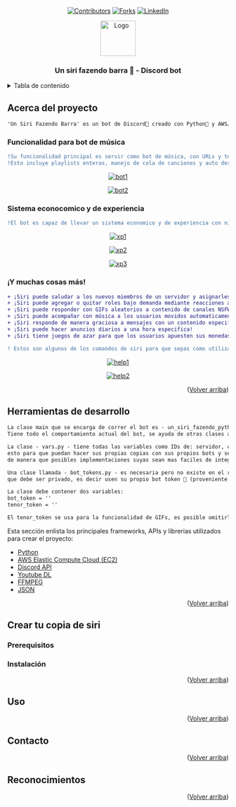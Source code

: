 <div id="top"></div>

<div align="center">
 
 <!-- PROJECT SHIELDS -->
 [![Contributors][contributors-shield]][contributors-url]
 [![Forks][forks-shield]][forks-url]
 [![LinkedIn][linkedin-shield]][linkedin-url]
 
 <a href="https://github.com/KappaOhm/UN-SIRI-FAZENDO-PYTHON">
  <img src="https://images-wixmp-ed30a86b8c4ca887773594c2.wixmp.com/f/95fa93bc-bb27-45ae-ab2f-680ea92bd79e/deqbwof-3e625c35-29d3-48bf-9180-9d810de75b35.png?token=eyJ0eXAiOiJKV1QiLCJhbGciOiJIUzI1NiJ9.eyJzdWIiOiJ1cm46YXBwOjdlMGQxODg5ODIyNjQzNzNhNWYwZDQxNWVhMGQyNmUwIiwiaXNzIjoidXJuOmFwcDo3ZTBkMTg4OTgyMjY0MzczYTVmMGQ0MTVlYTBkMjZlMCIsIm9iaiI6W1t7InBhdGgiOiJcL2ZcLzk1ZmE5M2JjLWJiMjctNDVhZS1hYjJmLTY4MGVhOTJiZDc5ZVwvZGVxYndvZi0zZTYyNWMzNS0yOWQzLTQ4YmYtOTE4MC05ZDgxMGRlNzViMzUucG5nIn1dXSwiYXVkIjpbInVybjpzZXJ2aWNlOmZpbGUuZG93bmxvYWQiXX0.jBtTOS2i26MbSWyEot-40E6ZjLXeWH9snECMaWVEj2w" alt="Logo" width="80" height="80">
 </a>
  <h3 align="center">Un siri fazendo barra 🦀 - Discord bot</h3> 

</div>

<!-- TABLE OF CONTENTS -->
<details>
  <summary>Tabla de contenido</summary>
  <ol>
    <li>
      <a href="#Acerca-del-proyecto">Acerca del proyecto</a>
      <ul>
        <li><a href="#Funcionalidad-para-bot-de-música">Funcionalidad para bot de música</a></li>
        <li><a href="#Sistema-econocomico-y-de-experiencia">Sistema econocomico y de experiencia</a></li>
        <li><a href="#y-muchas-cosas-más">¡Y muchas cosas más!</a></li>
      </ul>
    </li>
    <li><a href="#Herramientas-de-desarrollo">Herramientas de desarrollo</a></li>
    <li>
      <a href="#Crear-tu-copia-de-siri">Crear tu copia de siri</a>
      <ul>
        <li><a href="#Prerequisitos">Prerequisitos</a></li>
        <li><a href="#Instalación">Instalación</a></li>
      </ul>
    </li>
    <li><a href="#Uso">Uso</a></li>
    <li><a href="#Contacto">Contacto</a></li>
    <li><a href="#Reconocimientos">Reconocimientos</a></li>
  </ol>
</details>

## Acerca del proyecto

```diff
'Un Siri Fazendo Barra' es un bot de Discord🔮 creado con Python🐍 y AWS☁️
```

### Funcionalidad para bot de música
```diff
!Su funcionalidad principal es servir como bot de música, con URLs y terminos de busqueda para Youtube
!Esto incluye playlists enteras, manejo de cola de canciones y auto desconectado por inactividad
```
<div align="center">
 
 [![bot1][bot-musica1-url]][default-project-url]
 
 [![bot2][bot-musica2-url]][default-project-url]
 
</div>

### Sistema econocomico y de experiencia
```diff
!El bot es capaz de llevar un sistema economico y de experiencia con niveles y monedas
```

<div align="center">
 
 [![xp1][xp-1-image-url]][default-project-url]
 
 [![xp2][xp-2-image-url]][default-project-url]
 
 [![xp3][xp-3-image-url]][default-project-url]
 
</div>

### ¡Y muchas cosas más!
```diff
+ ¡Siri puede saludar a los nuevos miembros de un servidor y asignarles un rol!
+ ¡Siri puede agregar o quitar roles bajo demanda mediante reacciones a un mensaje!
+ ¡Siri puede responder con GIFs aleatorios a contenido de canales NSFW!
+ ¡Siri puede acompañar con música a los usuarios movidos automaticamente al canal de inactividad!
+ ¡Siri responde de manera graciosa a mensajes con un contenido especifico!
+ ¡Siri puede hacer anuncios diarios a una hora especifica!
+ ¡Siri tiene juegos de azar para que los usuarios apuesten sus monedas!
```
```diff
! Estos son algunos de los comandos de siri para que sepas como utilizar sus funciones
```

<div align="center">
 
 [![help1][help1-url]][default-project-url]
 
 [![help2][help2-url]][default-project-url]
 
</div>

<p align="right">(<a href="#top">Volver arriba</a>)</p>

## Herramientas de desarrollo

```diff
La clase main que se encarga de correr el bot es - un_siri_fazendo_python.py - 
Tiene todo el comportamiento actual del bot, se ayuda de otras clases auxiliares
```
```diff
La clase - vars.py - tiene todas las variables como IDs de: servidor, canales de texto, roles etc, 
esto para que puedan hacer sus propias copias con sus propios bots y servidores, 
de manera que posibles implementaciones suyas sean mas faciles de integrar al código
```
```diff
Una clase llamada - bot_tokens.py - es necesaria pero no existe en el repo porque contiene el token del bot
que debe ser privado, es decir usen su propio bot token 🤠 (proveniente de discord) 

La clase debe contener dos variables:
bot_token = ''
tenor_token = ''

El tenor_token se usa para la funcionalidad de GIFs, es posible omitirlo
```

Esta sección enlista los principales frameworks, APIs y librerias utilizados para crear el proyecto:

* [Python](https://www.python.org/)
* [AWS Elastic Compute Cloud (EC2)](https://aws.amazon.com/en/ec2/)
* [Discord API](https://discordpy.readthedocs.io/en/stable/api.html#)
* [Youtube DL](https://youtube-dl.org/)
* [FFMPEG](https://www.ffmpeg.org/)
* [JSON](https://www.json.org/json-en.html)

<p align="right">(<a href="#top">Volver arriba</a>)</p>


## Crear tu copia de siri
### Prerequisitos
### Instalación
<p align="right">(<a href="#top">Volver arriba</a>)</p>

## Uso
<p align="right">(<a href="#top">Volver arriba</a>)</p>

## Contacto
<p align="right">(<a href="#top">Volver arriba</a>)</p>

## Reconocimientos
<p align="right">(<a href="#top">Volver arriba</a>)</p>



<!-- MARKDOWN LINKS & IMAGES -->
[default-project-url]: https://github.com/KappaOhm/UN-SIRI-FAZENDO-PYTHON
[siri-image-url]: https://images-wixmp-ed30a86b8c4ca887773594c2.wixmp.com/f/95fa93bc-bb27-45ae-ab2f-680ea92bd79e/deqbwof-3e625c35-29d3-48bf-9180-9d810de75b35.png?token=eyJ0eXAiOiJKV1QiLCJhbGciOiJIUzI1NiJ9.eyJzdWIiOiJ1cm46YXBwOjdlMGQxODg5ODIyNjQzNzNhNWYwZDQxNWVhMGQyNmUwIiwiaXNzIjoidXJuOmFwcDo3ZTBkMTg4OTgyMjY0MzczYTVmMGQ0MTVlYTBkMjZlMCIsIm9iaiI6W1t7InBhdGgiOiJcL2ZcLzk1ZmE5M2JjLWJiMjctNDVhZS1hYjJmLTY4MGVhOTJiZDc5ZVwvZGVxYndvZi0zZTYyNWMzNS0yOWQzLTQ4YmYtOTE4MC05ZDgxMGRlNzViMzUucG5nIn1dXSwiYXVkIjpbInVybjpzZXJ2aWNlOmZpbGUuZG93bmxvYWQiXX0.jBtTOS2i26MbSWyEot-40E6ZjLXeWH9snECMaWVEj2w
[xp-1-image-url]: https://user-images.githubusercontent.com/32210733/154873172-143b4203-9e70-47ab-a39e-cd9a1dbe590b.png
[xp-2-image-url]: https://user-images.githubusercontent.com/32210733/154873176-6555e727-733a-4276-ba27-508c0daec43d.png
[xp-3-image-url]: https://user-images.githubusercontent.com/32210733/154873177-7e752135-debd-438a-9645-aae8706945a1.png
[bot-musica1-url]: https://user-images.githubusercontent.com/32210733/154873179-0f62c546-ce16-4f4e-98f9-fdd02b70901e.png
[bot-musica2-url]: https://user-images.githubusercontent.com/32210733/154873178-6e66eeb7-63da-46c7-ac73-8187ad81e4a9.png
[help1-url]: https://user-images.githubusercontent.com/32210733/154873174-9a45bbd5-1044-453c-80cd-bec86118642e.png
[help2-url]: https://user-images.githubusercontent.com/32210733/154873175-decc8df2-a269-43e8-ae71-8ca0a9ac5069.png
[contributors-shield]: https://user-images.githubusercontent.com/32210733/154886948-2c89320c-2d6a-4590-ae08-a3dda737f755.png
[contributors-url]: https://github.com/KappaOhm/UN-SIRI-FAZENDO-PYTHON/graphs/contributors
[forks-shield]: https://user-images.githubusercontent.com/32210733/154886950-c496da2d-1ead-4472-aa91-f9075383670f.png
[forks-url]: https://github.com/KappaOhm/UN-SIRI-FAZENDO-PYTHON/network/members
[linkedin-shield]: https://img.shields.io/badge/-LinkedIn-black.svg?style=for-the-badge&logo=linkedin&colorB=555
[linkedin-url]: https://linkedin.com/in/kappaohm
